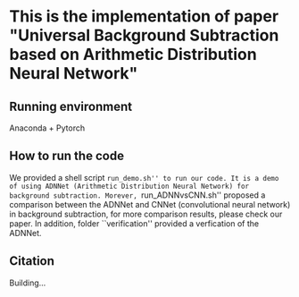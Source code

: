 # This is the implementation of paper "Universal Background Subtraction based on Arithmetic Distribution Neural Network"

## Running environment 
Anaconda + Pytorch

## How to run the code
We provided a shell script ``run_demo.sh'' to run our code. It is a demo of using ADNNet (Arithmetic Distribution Neural Network) for background subtraction. Morever, ``run_ADNNvsCNN.sh'' proposed a comparison between the ADNNet and CNNet (convolutional neural network) in background subtraction, for more comparison results, please check our paper. In addition, folder ``verification'' provided a verfication of the ADNNet. 

## Citation
Building...
